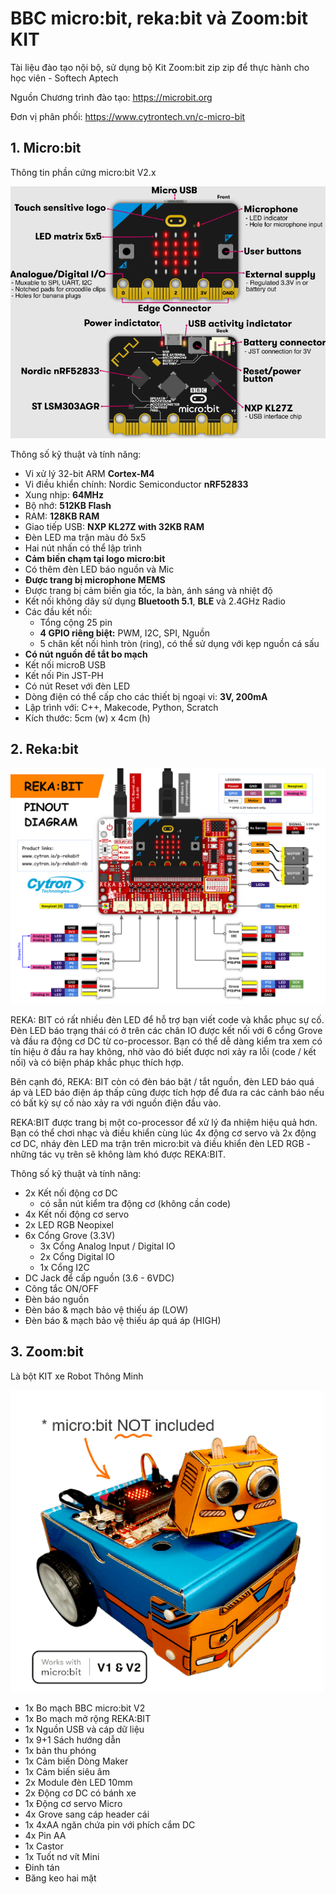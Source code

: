 # BBC micro:bit, reka:bit và Zoom:bit KIT

Tài liệu đào tạo nội bộ, sử dụng bộ Kit Zoom:bit zip zip để thực hành cho học viên - Softech Aptech

Nguồn Chương trình đào tạo: <https://microbit.org>

Đơn vị phân phối: <https://www.cytrontech.vn/c-micro-bit>

## 1. Micro:bit

Thông tin phần cứng micro:bit V2.x

![micro-bit](static/microbit.png)

Thông số kỹ thuật và tính năng:

* Vi xử lý 32-bit ARM **Cortex-M4**
* Vi điều khiển chính: Nordic Semiconductor **nRF52833**
* Xung nhịp: **64MHz**
* Bộ nhớ: **512KB Flash**
* RAM: **128KB RAM**
* Giao tiếp USB: **NXP KL27Z with 32KB RAM**
* Đèn LED ma trận màu đỏ 5x5
* Hai nút nhấn có thể lập trình
* **Cảm biến chạm tại logo micro:bit**
* Có thêm đèn LED báo nguồn và Mic
* **Được trang bị microphone MEMS**
* Được trang bị cảm biến gia tốc, la bàn, ánh sáng và nhiệt độ
* Kết nối không dây sử dụng **Bluetooth 5.1**, **BLE** và 2.4GHz Radio
* Các đầu kết nối:
  * Tổng cộng 25 pin
  * **4 GPIO riêng biệt:** PWM, I2C, SPI, Nguồn
  * 5 chân kết nối hình tròn (ring), có thể sử dụng với kẹp nguồn cá sấu
* **Có nút nguồn để tắt bo mạch**
* Kết nối microB USB
* Kết nối Pin JST-PH
* Có nút Reset với đèn LED
* Dòng điện có thể cấp cho các thiết bị ngoại vi: **3V, 200mA**
* Lập trình với: C++, Makecode, Python, Scratch
* Kích thước: 5cm (w) x 4cm (h)

## 2. Reka:bit

![reka](static/rekabit-details.png)


REKA: BIT có rất nhiều đèn LED để hỗ trợ bạn viết code và khắc phục sự cố. Đèn LED báo trạng thái có ở trên các chân IO được kết nối với 6 cổng Grove và đầu ra động cơ DC từ co-processor. Bạn có thể dễ dàng kiểm tra xem có tín hiệu ở đầu ra hay không, nhờ vào đó biết được nơi xảy ra lỗi (code / kết nối) và có biện pháp khắc phục thích hợp.

Bên cạnh đó, REKA: BIT còn có đèn báo bật / tắt nguồn, đèn LED báo quá áp và LED báo điện áp thấp cũng được tích hợp để đưa ra các cảnh báo nếu có bất kỳ sự cố nào xảy ra với nguồn điện đầu vào.

REKA:BIT được trang bị một co-processor để xử lý đa nhiệm hiệu quả hơn. Bạn có thể chơi nhạc và điều khiển cùng lúc 4x động cơ servo và 2x động cơ DC, nháy đèn LED ma trận trên micro:bit và điều khiển đèn LED RGB - những tác vụ trên sẽ không làm khó được REKA:BIT.

Thông số kỹ thuật và tính năng:

* 2x Kết nối động cơ DC
  * có sẵn nút kiểm tra động cơ (không cần code)
* 4x Kết nối động cơ servo
* 2x LED RGB Neopixel
* 6x Cổng Grove (3.3V)
  * 3x Cổng Analog Input / Digital IO
  * 2x Cổng Digital IO
  * 1x Cổng I2C
* DC Jack để cấp nguồn (3.6 - 6VDC)
* Công tắc ON/OFF
* Đèn báo nguồn
* Đèn báo & mạch bảo vệ thiếu áp (LOW)
* Đèn báo & mạch bảo vệ thiếu áp quá áp (HIGH)

## 3. Zoom:bit

Là bột KIT xe Robot Thông Minh

![zoom-bit](static/zoom-bit.png)

* 1x Bo mạch BBC micro:bit V2
* 1x Bo mạch mở rộng REKA:BIT
* 1x Nguồn USB và cáp dữ liệu
* 1x 9+1 Sách hướng dẫn
* 1x bản thu phóng
* 1x Cảm biến Dòng Maker
* 1x Cảm biến siêu âm
* 2x Module đèn LED 10mm
* 2x Động cơ DC có bánh xe
* 1x Động cơ servo Micro
* 4x Grove sang cáp header cái
* 1x 4xAA ngăn chứa pin với phích cắm DC
* 4x Pin AA
* 1x Castor
* 1x Tuốt nơ vít Mini
* Đinh tán
* Băng keo hai mặt

